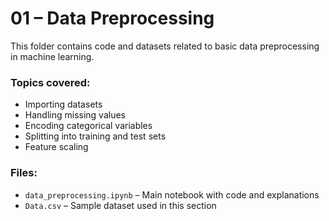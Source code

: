 # 01 – Data Preprocessing

This folder contains code and datasets related to basic data preprocessing in machine learning.

### Topics covered:
- Importing datasets
- Handling missing values
- Encoding categorical variables
- Splitting into training and test sets
- Feature scaling

### Files:
- `data_preprocessing.ipynb` – Main notebook with code and explanations
- `Data.csv` – Sample dataset used in this section
